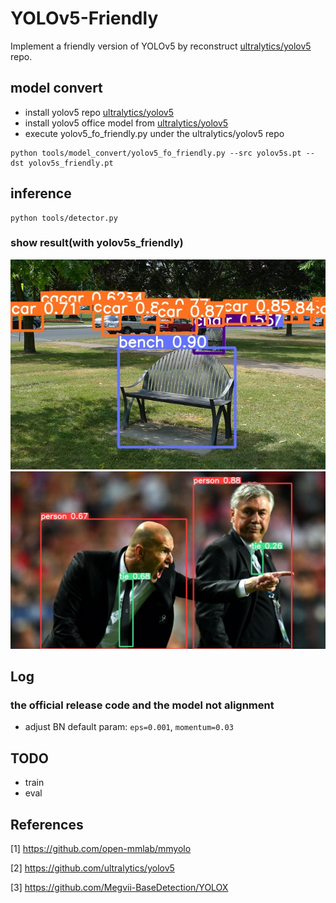 # YOLOv5-Friendly

Implement a friendly version of YOLOv5 by reconstruct [ultralytics/yolov5](https://github.com/ultralytics/yolov5) repo.

## model convert
* install yolov5 repo [ultralytics/yolov5](https://github.com/ultralytics/yolov5)
* install yolov5 office model from [ultralytics/yolov5](https://github.com/ultralytics/yolov5)
* execute yolov5_fo_friendly.py under the ultralytics/yolov5 repo
```commandline
python tools/model_convert/yolov5_fo_friendly.py --src yolov5s.pt --dst yolov5s_friendly.pt
```
## inference
```commandline
python tools/detector.py
```
### show result(with yolov5s_friendly)

<div align="center">
    <img src=output/detect/exp/chair.jpg alt="chair" width="800"/>
    <img src=output/detect/exp/zidane.jpg alt="zidane" width="800"/>
</div>

## Log
### the official release code and the model not alignment
* adjust BN default param: `eps=0.001`, `momentum=0.03`

## TODO
* train
* eval

## References
[1] https://github.com/open-mmlab/mmyolo

[2] https://github.com/ultralytics/yolov5

[3] https://github.com/Megvii-BaseDetection/YOLOX

